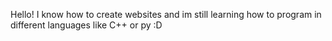 Hello!
I know how to create websites and im still learning how to program in different languages like C++ or py :D

